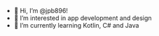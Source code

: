 - 👋 Hi, I’m @jpb896!
- 👀 I’m interested in app development and design
- 🌱 I’m currently learning Kotlin, C# and Java

<!---
jpb896/jpb896 is a ✨ special ✨ repository because its `README.md` (this file) appears on your GitHub profile.
You can click the Preview link to take a look at your changes.
--->
